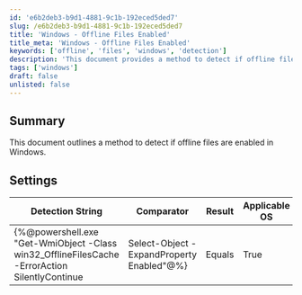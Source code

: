 ```yaml
---
id: 'e6b2deb3-b9d1-4881-9c1b-192eced5ded7'
slug: /e6b2deb3-b9d1-4881-9c1b-192eced5ded7
title: 'Windows - Offline Files Enabled'
title_meta: 'Windows - Offline Files Enabled'
keywords: ['offline', 'files', 'windows', 'detection']
description: 'This document provides a method to detect if offline files are enabled in Windows using a PowerShell script. It includes detailed settings and detection strings for accurate results.'
tags: ['windows']
draft: false
unlisted: false
---
```


## Summary

This document outlines a method to detect if offline files are enabled in Windows.

## Settings

| Detection String                                                                                       | Comparator | Result | Applicable OS |
|-------------------------------------------------------------------------------------------------------|------------|--------|---------------|
| \{%@powershell.exe "Get-WmiObject -Class win32_OfflineFilesCache -ErrorAction SilentlyContinue | Select-Object -ExpandProperty Enabled"@%} | Equals     | True   | Windows       |
